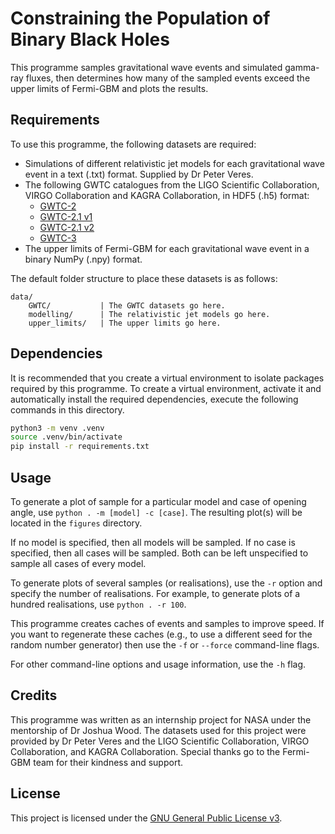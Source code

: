 # Constraining the Population of Binary Black Holes

This programme samples gravitational wave events and simulated gamma-ray
fluxes, then determines how many of the sampled events exceed the upper
limits of Fermi-GBM and plots the results.

## Requirements

To use this programme, the following datasets are required:

- Simulations of different relativistic jet models for each gravitational wave
event in a text (.txt) format. Supplied by Dr Peter Veres.
- The following GWTC catalogues from the LIGO Scientific Collaboration, VIRGO
Collaboration and KAGRA Collaboration, in HDF5 (.h5) format:
    - [GWTC-2](https://dcc.ligo.org/LIGO-P2000223/public)
    - [GWTC-2.1 v1](https://zenodo.org/record/5117703)
    - [GWTC-2.1 v2](https://zenodo.org/record/6513631)
    - [GWTC-3](https://zenodo.org/record/5546663)
- The upper limits of Fermi-GBM for each gravitational wave event in a binary
NumPy (.npy) format.

The default folder structure to place these datasets is as follows:

```
data/
    GWTC/           | The GWTC datasets go here.
    modelling/      | The relativistic jet models go here.
    upper_limits/   | The upper limits go here.
```

## Dependencies

It is recommended that you create a virtual environment to isolate packages
required by this programme. To create a virtual environment, activate it and
automatically install the required dependencies, execute the following commands
in this directory.

```sh
python3 -m venv .venv
source .venv/bin/activate
pip install -r requirements.txt
```

## Usage

To generate a plot of sample for a particular model and case of opening angle,
use `python . -m [model] -c [case]`. The resulting plot(s) will be located in
the `figures` directory.

If no model is specified, then all models will be sampled. If no case is
specified, then all cases will be sampled. Both can be left unspecified to
sample all cases of every model.

To generate plots of several samples (or realisations), use the `-r` option
and specify the number of realisations. For example, to generate plots of a
hundred realisations, use `python . -r 100`.

This programme creates caches of events and samples to improve speed. If you
want to regenerate these caches (e.g., to use a different seed for the random
number generator) then use the `-f` or `--force` command-line flags.

For other command-line options and usage information, use the `-h` flag.

## Credits

This programme was written as an internship project for NASA under the
mentorship of Dr Joshua Wood. The datasets used for this project were provided
by Dr Peter Veres and the LIGO Scientific Collaboration, VIRGO Collaboration,
and KAGRA Collaboration. Special thanks go to the Fermi-GBM team for their
kindness and support.

## License

This project is licensed under the [GNU General Public License v3](./COPYING).

